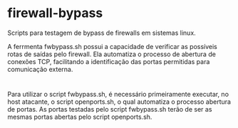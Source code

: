 # firewall-bypass
Scripts para testagem de bypass de firewalls em sistemas linux.

A ferrmenta fwbypass.sh possui a capacidade de verificar as possíveis rotas de saídas pelo firewall. Ela automatiza o processo de abertura de conexões TCP, facilitando a identificação das portas permitidas para comunicação externa.
#
Para utilizar o script fwbypass.sh, é necessário primeiramente executar, no host atacante, o script openports.sh, o qual
automatiza o processo abertura de portas.
As portas testadas pelo script fwbypass.sh terão de ser as mesmas portas abertas pelo script openports.sh.
